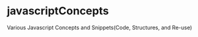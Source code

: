 javascriptConcepts
==================

Various Javascript Concepts and Snippets(Code, Structures, and Re-use)

